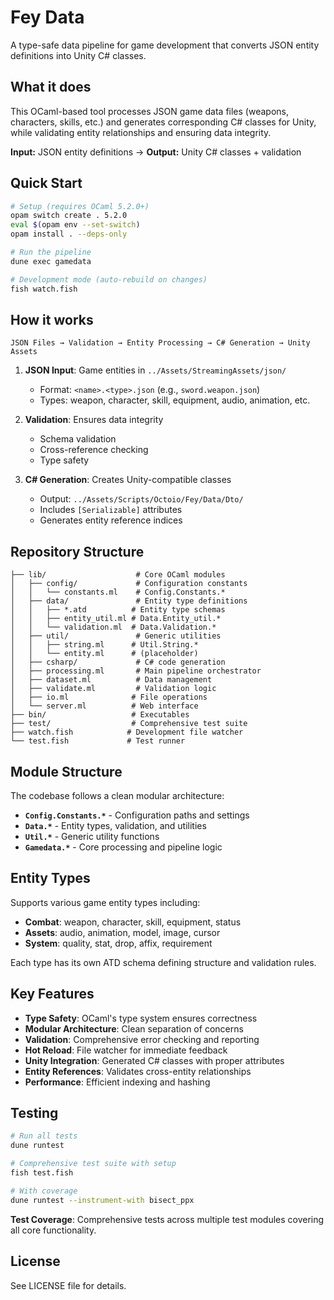 # Fey Data

A type-safe data pipeline for game development that converts JSON entity definitions into Unity C# classes.

## What it does

This OCaml-based tool processes JSON game data files (weapons, characters, skills, etc.) and generates corresponding C# classes for Unity, while validating entity relationships and ensuring data integrity.

**Input:** JSON entity definitions → **Output:** Unity C# classes + validation

## Quick Start

```bash
# Setup (requires OCaml 5.2.0+)
opam switch create . 5.2.0
eval $(opam env --set-switch)
opam install . --deps-only

# Run the pipeline
dune exec gamedata

# Development mode (auto-rebuild on changes)
fish watch.fish
```

## How it works

```
JSON Files → Validation → Entity Processing → C# Generation → Unity Assets
```

1. **JSON Input**: Game entities in `../Assets/StreamingAssets/json/`
   - Format: `<name>.<type>.json` (e.g., `sword.weapon.json`)
   - Types: weapon, character, skill, equipment, audio, animation, etc.

2. **Validation**: Ensures data integrity
   - Schema validation
   - Cross-reference checking
   - Type safety

3. **C# Generation**: Creates Unity-compatible classes
   - Output: `../Assets/Scripts/Octoio/Fey/Data/Dto/`
   - Includes `[Serializable]` attributes
   - Generates entity reference indices

## Repository Structure

```
├── lib/                    # Core OCaml modules
│   ├── config/             # Configuration constants
│   │   └── constants.ml    # Config.Constants.*
│   ├── data/               # Entity type definitions
│   │   ├── *.atd          # Entity type schemas
│   │   ├── entity_util.ml # Data.Entity_util.*
│   │   └── validation.ml  # Data.Validation.*
│   ├── util/               # Generic utilities
│   │   ├── string.ml      # Util.String.*
│   │   └── entity.ml      # (placeholder)
│   ├── csharp/             # C# code generation
│   ├── processing.ml       # Main pipeline orchestrator
│   ├── dataset.ml          # Data management
│   ├── validate.ml         # Validation logic
│   ├── io.ml              # File operations
│   └── server.ml          # Web interface
├── bin/                   # Executables
├── test/                  # Comprehensive test suite
├── watch.fish            # Development file watcher
└── test.fish             # Test runner
```

## Module Structure

The codebase follows a clean modular architecture:

- **`Config.Constants.*`** - Configuration paths and settings
- **`Data.*`** - Entity types, validation, and utilities
- **`Util.*`** - Generic utility functions
- **`Gamedata.*`** - Core processing and pipeline logic

## Entity Types

Supports various game entity types including:
- **Combat**: weapon, character, skill, equipment, status
- **Assets**: audio, animation, model, image, cursor
- **System**: quality, stat, drop, affix, requirement

Each type has its own ATD schema defining structure and validation rules.

## Key Features

- **Type Safety**: OCaml's type system ensures correctness
- **Modular Architecture**: Clean separation of concerns
- **Validation**: Comprehensive error checking and reporting
- **Hot Reload**: File watcher for immediate feedback
- **Unity Integration**: Generated C# classes with proper attributes
- **Entity References**: Validates cross-entity relationships
- **Performance**: Efficient indexing and hashing

## Testing

```bash
# Run all tests
dune runtest

# Comprehensive test suite with setup
fish test.fish

# With coverage
dune runtest --instrument-with bisect_ppx
```

**Test Coverage**: Comprehensive tests across multiple test modules covering all core functionality.

## License

See LICENSE file for details.